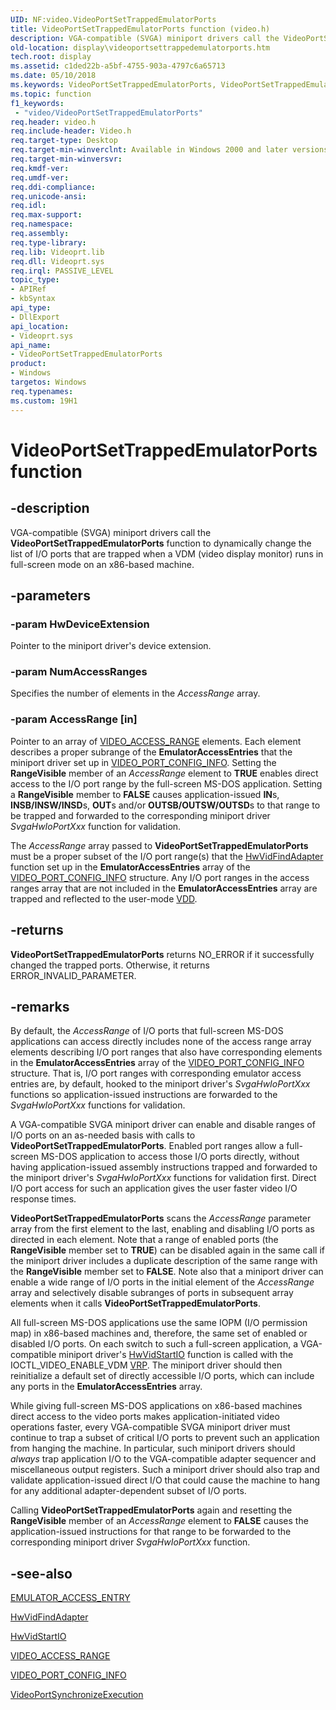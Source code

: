 ```yaml
---
UID: NF:video.VideoPortSetTrappedEmulatorPorts
title: VideoPortSetTrappedEmulatorPorts function (video.h)
description: VGA-compatible (SVGA) miniport drivers call the VideoPortSetTrappedEmulatorPorts function to dynamically change the list of I/O ports that are trapped when a VDM runs in full-screen mode on an x86-based machine.
old-location: display\videoportsettrappedemulatorports.htm
tech.root: display
ms.assetid: c1ded22b-a5bf-4755-903a-4797c6a65713
ms.date: 05/10/2018
ms.keywords: VideoPortSetTrappedEmulatorPorts, VideoPortSetTrappedEmulatorPorts function [Display Devices], VideoPort_Functions_2283311e-a325-433b-9fff-be20e9c0e092.xml, display.videoportsettrappedemulatorports, video/VideoPortSetTrappedEmulatorPorts
ms.topic: function
f1_keywords:
 - "video/VideoPortSetTrappedEmulatorPorts"
req.header: video.h
req.include-header: Video.h
req.target-type: Desktop
req.target-min-winverclnt: Available in Windows 2000 and later versions of the Windows operating systems.
req.target-min-winversvr: 
req.kmdf-ver: 
req.umdf-ver: 
req.ddi-compliance: 
req.unicode-ansi: 
req.idl: 
req.max-support: 
req.namespace: 
req.assembly: 
req.type-library: 
req.lib: Videoprt.lib
req.dll: Videoprt.sys
req.irql: PASSIVE_LEVEL
topic_type:
- APIRef
- kbSyntax
api_type:
- DllExport
api_location:
- Videoprt.sys
api_name:
- VideoPortSetTrappedEmulatorPorts
product:
- Windows
targetos: Windows
req.typenames: 
ms.custom: 19H1
---
```


# VideoPortSetTrappedEmulatorPorts function


## -description


VGA-compatible (SVGA) miniport drivers call the <b>VideoPortSetTrappedEmulatorPorts</b> function to dynamically change the list of I/O ports that are trapped when a VDM (video display monitor) runs in full-screen mode on an x86-based machine.


## -parameters




### -param HwDeviceExtension

Pointer to the miniport driver's device extension.


### -param NumAccessRanges

Specifies the number of elements in the <i>AccessRange</i> array.


### -param AccessRange [in]

Pointer to an array of <a href="https://docs.microsoft.com/windows-hardware/drivers/ddi/content/video/ns-video-_video_access_range">VIDEO_ACCESS_RANGE</a> elements. Each element describes a proper subrange of the <b>EmulatorAccessEntries</b> that the miniport driver set up in <a href="https://docs.microsoft.com/windows-hardware/drivers/ddi/content/video/ns-video-_video_port_config_info">VIDEO_PORT_CONFIG_INFO</a>. Setting the <b>RangeVisible</b> member of an <i>AccessRange</i> element to <b>TRUE</b> enables direct access to the I/O port range by the full-screen MS-DOS application. Setting a <b>RangeVisible</b> member to <b>FALSE</b> causes application-issued <b>IN</b>s, <b>INSB/INSW/INSD</b>s, <b>OUT</b>s and/or <b>OUTSB/OUTSW/OUTSD</b>s to that range to be trapped and forwarded to the corresponding miniport driver <i>SvgaHwIoPortXxx</i> function for validation.

The <i>AccessRange</i> array passed to <b>VideoPortSetTrappedEmulatorPorts</b> must be a proper subset of the I/O port range(s) that the <a href="https://docs.microsoft.com/windows-hardware/drivers/ddi/content/video/nc-video-pvideo_hw_find_adapter">HwVidFindAdapter</a> function set up in the <b>EmulatorAccessEntries</b> array of the <a href="https://docs.microsoft.com/windows-hardware/drivers/ddi/content/video/ns-video-_video_port_config_info">VIDEO_PORT_CONFIG_INFO</a> structure. Any I/O port ranges in the access ranges array that are not included in the <b>EmulatorAccessEntries</b> array are trapped and reflected to the user-mode <a href="https://docs.microsoft.com/windows-hardware/drivers/">VDD</a>.


## -returns



<b>VideoPortSetTrappedEmulatorPorts</b> returns NO_ERROR if it successfully changed the trapped ports. Otherwise, it returns ERROR_INVALID_PARAMETER.




## -remarks



By default, the <i>AccessRange</i> of I/O ports that full-screen MS-DOS applications can access directly includes none of the access range array elements describing I/O port ranges that also have corresponding elements in the <b>EmulatorAccessEntries</b> array of the <a href="https://docs.microsoft.com/windows-hardware/drivers/ddi/content/video/ns-video-_video_port_config_info">VIDEO_PORT_CONFIG_INFO</a> structure. That is, I/O port ranges with corresponding emulator access entries are, by default, hooked to the miniport driver's <i>SvgaHwIoPortXxx</i> functions so application-issued instructions are forwarded to the <i>SvgaHwIoPortXxx</i> functions for validation.

A VGA-compatible SVGA miniport driver can enable and disable ranges of I/O ports on an as-needed basis with calls to <b>VideoPortSetTrappedEmulatorPorts</b>. Enabled port ranges allow a full-screen MS-DOS application to access those I/O ports directly, without having application-issued assembly instructions trapped and forwarded to the miniport driver's <i>SvgaHwIoPortXxx</i> functions for validation first. Direct I/O port access for such an application gives the user faster video I/O response times.

<b>VideoPortSetTrappedEmulatorPorts</b> scans the <i>AccessRange</i> parameter array from the first element to the last, enabling and disabling I/O ports as directed in each element. Note that a range of enabled ports (the <b>RangeVisible</b> member set to <b>TRUE</b>) can be disabled again in the same call if the miniport driver includes a duplicate description of the same range with the <b>RangeVisible</b> member set to <b>FALSE</b>. Note also that a miniport driver can enable a wide range of I/O ports in the initial element of the <i>AccessRange</i> array and selectively disable subranges of ports in subsequent array elements when it calls <b>VideoPortSetTrappedEmulatorPorts</b>.

All full-screen MS-DOS applications use the same IOPM (I/O permission map) in x86-based machines and, therefore, the same set of enabled or disabled I/O ports. On each switch to such a full-screen application, a VGA-compatible miniport driver's <a href="https://docs.microsoft.com/windows-hardware/drivers/ddi/content/video/nc-video-pvideo_hw_start_io">HwVidStartIO</a> function is called with the IOCTL_VIDEO_ENABLE_VDM <a href="https://docs.microsoft.com/windows-hardware/drivers/">VRP</a>. The miniport driver should then reinitialize a default set of directly accessible I/O ports, which can include any ports in the <b>EmulatorAccessEntries</b> array.

While giving full-screen MS-DOS applications on x86-based machines direct access to the video ports makes application-initiated video operations faster, every VGA-compatible SVGA miniport driver must continue to trap a subset of critical I/O ports to prevent such an application from hanging the machine. In particular, such miniport drivers should <i>always</i> trap application I/O to the VGA-compatible adapter sequencer and miscellaneous output registers. Such a miniport driver should also trap and validate application-issued direct I/O that could cause the machine to hang for any additional adapter-dependent subset of I/O ports.

Calling <b>VideoPortSetTrappedEmulatorPorts</b> again and resetting the <b>RangeVisible</b> member of an <i>AccessRange</i> element to <b>FALSE</b> causes the application-issued instructions for that range to be forwarded to the corresponding miniport driver <i>SvgaHwIoPortXxx</i> function. 




## -see-also




<a href="https://docs.microsoft.com/windows-hardware/drivers/ddi/content/miniport/ns-miniport-_emulator_access_entry">EMULATOR_ACCESS_ENTRY</a>



<a href="https://docs.microsoft.com/windows-hardware/drivers/ddi/content/video/nc-video-pvideo_hw_find_adapter">HwVidFindAdapter</a>



<a href="https://docs.microsoft.com/windows-hardware/drivers/ddi/content/video/nc-video-pvideo_hw_start_io">HwVidStartIO</a>



<a href="https://docs.microsoft.com/windows-hardware/drivers/ddi/content/video/ns-video-_video_access_range">VIDEO_ACCESS_RANGE</a>



<a href="https://docs.microsoft.com/windows-hardware/drivers/ddi/content/video/ns-video-_video_port_config_info">VIDEO_PORT_CONFIG_INFO</a>



<a href="https://docs.microsoft.com/windows-hardware/drivers/ddi/content/video/nf-video-videoportsynchronizeexecution">VideoPortSynchronizeExecution</a>
 

 

